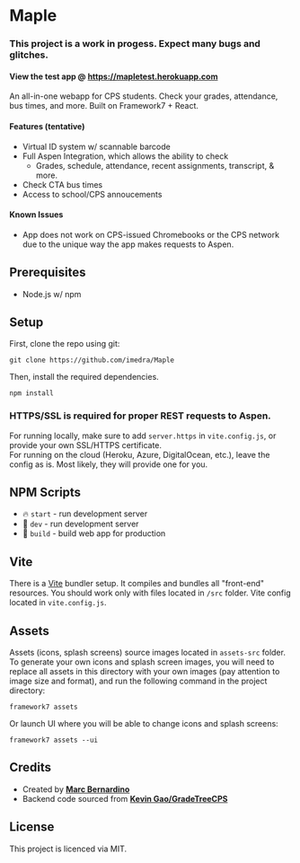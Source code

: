 # Maple
### This project is a work in progess. Expect many bugs and glitches.
#### View the test app @ https://mapletest.herokuapp.com

An all-in-one webapp for CPS students. Check your grades, attendance, bus times, and more. Built on Framework7 + React.
#### Features (tentative)
- Virtual ID system w/ scannable barcode
- Full Aspen Integration, which allows the ability to check
  - Grades, schedule, attendance, recent assignments, transcript, & more.
- Check CTA bus times 
- Access to school/CPS annoucements

#### Known Issues
- App does not work on CPS-issued Chromebooks or the CPS network due to the unique way the app makes requests to Aspen.

## Prerequisites
- Node.js w/ npm 

## Setup

First, clone the repo using git:
```
git clone https://github.com/imedra/Maple
```
Then, install the required dependencies.
```
npm install
```

### HTTPS/SSL is required for proper REST requests to Aspen.
For running locally, make sure to add ``server.https`` in ``vite.config.js``, or provide your own SSL/HTTPS certificate.
</br>
For running on the cloud (Heroku, Azure, DigitalOcean, etc.), leave the config as is. Most likely, they will provide one for you.
</br>

## NPM Scripts

* 🔥 `start` - run development server
* 🔧 `dev` - run development server
* 🔧 `build` - build web app for production

## Vite

There is a [Vite](https://vitejs.dev) bundler setup. It compiles and bundles all "front-end" resources. You should work only with files located in `/src` folder. Vite config located in `vite.config.js`.

## Assets

Assets (icons, splash screens) source images located in `assets-src` folder. To generate your own icons and splash screen images, you will need to replace all assets in this directory with your own images (pay attention to image size and format), and run the following command in the project directory:

```
framework7 assets
```

Or launch UI where you will be able to change icons and splash screens:

```
framework7 assets --ui
```

## Credits
- Created by [**Marc Bernardino**](https://github.com/imEdra)
- Backend code sourced from [**Kevin Gao/GradeTreeCPS**](https://github.com/gaojunxuan/GradeTreeCPS)

## License
This project is licenced via MIT.
